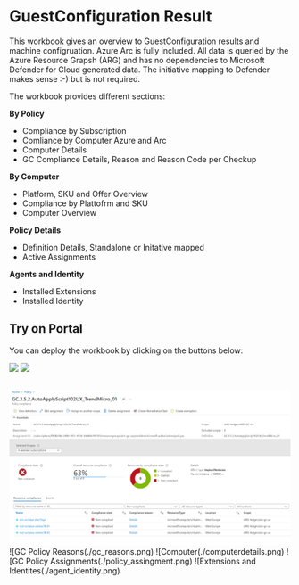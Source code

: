 # GuestConfiguration Result

This workbook gives an overview to GuestConfiguration results and machine configruation. Azure Arc is fully included.
All data is queried by the Azure Resource Grapsh (ARG) and has no dependencies to Microsoft Defender for Cloud generated data. The initiative mapping to Defender makes sense :-) but is not required.

The workbook provides different sections:

**By Policy**
*	Compliance by Subscription
*	Comliance by Computer Azure and Arc
*	Computer Details
*	GC Compliance Details, Reason and Reason Code per Checkup 

**By Computer**
* Platform, SKU and Offer Overview
* Compliance by Plattofrm and SKU
* Computer Overview

**Policy Details**
* Definition Details, Standalone or Initative mapped
* Active Assignments

**Agents and Identity**
* Installed Extensions
* Installed Identity

## Try on Portal
You can deploy the workbook by clicking on the buttons below:

<a href="https://portal.azure.com/#create/Microsoft.Template/uri/https%3A%2F%2Fraw.githubusercontent.com%2FAzure%2FAzure-Security-Center%2Fmaster%2FWorkbooks%2FASC%20Recommendations%20Graph%2FarmTemplate.json" target="_blank"><img src="https://aka.ms/deploytoazurebutton"/></a>
<a href="https://portal.azure.us/#create/Microsoft.Template/uri/https%3A%2F%2Fraw.githubusercontent.com%2FAzure%2FAzure-Security-Center%2Fmaster%2FWorkbooks%2FASC%20Recommendations%20Graph%2FarmTemplate.json" target="_blank"><img src="https://aka.ms/deploytoazuregovbutton"/></a>

##

![GC Policy Overview](./gc_overview.png)
![GC Policy Reasons(./gc_reasons.png)
![Computer(./computerdetails.png)
![GC Policy Assignments(./policy_assingment.png)
![Extensions and Identites(./agent_identity.png)

